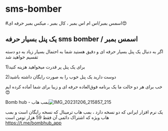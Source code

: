 # sms-bomber
#اسمس بمبر/اس ام اس بمبر ، کال بمبر ، میکس بمبر حرفه ای😍

یک پنل بسیار حرفه sms bomber / اسمس بمبر
------------------
اگر به دنبال یک پنل بسیار حرفه ای و دقیق هستید شما به احتمال بسیار زیاد به دو دسته تقسیم خواهید شد

1)برای یک پنل پر قدرت میخواهید هزینه کنید

2)دوست دارید یک پنل خوب را به صورت رایگان داشته باشید

خب برای هر دو حالت ما یک برنامه فوق‌العاده حرفه ای و زیبا برای شما آماده کرده ایم😍

Bomb hub - بمب هاب![IMG_20231206_215857_215](https://github.com/codegptlover/sms-bomber/assets/128914198/75f10d57-0a9b-48e6-9ecd-43e83513f4bc)

یک نرم افزار ایرانی که دو نسخه دارد ، بمب هاب ترمینال که نسخه رایگان است و بمب هاب ویژه که اشتراک دائمی آن فقط 59 هزار تومن است 
https://t.me/bombhub_app
